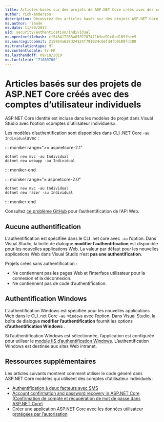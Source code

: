 ```yaml
---
title: Articles basés sur des projets de ASP.NET Core créés avec des comptes d’utilisateur individuels
author: rick-anderson
description: Découvrez des articles basés sur des projets ASP.NET Core créés avec des comptes d’utilisateur individuels.
ms.author: riande
ms.date: 11/30/2017
uid: security/authentication/individual
ms.openlocfilehash: cf548417268a8587787471b9ed91c0ed109fbee9
ms.sourcegitcommit: 215954a638d24124f791024c66fd4fb9109fd380
ms.translationtype: MT
ms.contentlocale: fr-FR
ms.lasthandoff: 09/18/2019
ms.locfileid: "71080700"
---
```

# <a name="articles-based-on-aspnet-core-projects-created-with-individual-user-accounts"></a>Articles basés sur des projets de ASP.NET Core créés avec des comptes d’utilisateur individuels

ASP.NET Core identité est incluse dans les modèles de projet dans Visual Studio avec l’option «comptes d’utilisateur individuels».

Les modèles d’authentification sont disponibles dans CLI .NET Core `-au Individual`avec :

::: moniker range=">= aspnetcore-2.1"

```dotnetcli
dotnet new mvc -au Individual
dotnet new webapp -au Individual
```

::: moniker-end

::: moniker range="= aspnetcore-2.0"

```dotnetcli
dotnet new mvc -au Individual
dotnet new razor -au Individual
```

::: moniker-end

Consultez [ce problème GitHub](https://github.com/aspnet/AspNetCore/issues/5833) pour l’authentification de l’API Web.

<a name="no"></a>

## <a name="no-authentication"></a>Aucune authentification

L’authentification est spécifiée dans le CLI .net core avec `-au` l’option. Dans Visual Studio, la boîte de dialogue **modifier l’authentification** est disponible pour les nouvelles applications Web. La valeur par défaut pour les nouvelles applications Web dans Visual Studio n’est **pas une authentification**.

Projets créés sans authentification :

* Ne contiennent pas les pages Web et l’interface utilisateur pour la connexion et la déconnexion.
* Ne contiennent pas de code d’authentification.

<a name="win"></a>

## <a name="windows-authentication"></a>Authentification Windows

L’authentification Windows est spécifiée pour les nouvelles applications Web dans le CLI .net Core `-au Windows` avec l’option. Dans Visual Studio, la boîte de dialogue **modifier l’authentification** fournit les options **d’authentification Windows** .

Si l’authentification Windows est sélectionnée, l’application est configurée pour utiliser le [module IIS d’authentification Windows](xref:host-and-deploy/iis/modules). L’authentification Windows est destinée aux sites Web intranet.

## <a name="additional-resources"></a>Ressources supplémentaires

Les articles suivants montrent comment utiliser le code généré dans ASP.NET Core modèles qui utilisent des comptes d’utilisateur individuels :

* [Authentification à deux facteurs avec SMS](xref:security/authentication/2fa)
* [Account confirmation and password recovery in ASP.NET Core (Confirmation de compte et récupération de mot de passe dans ASP.NET Core)](xref:security/authentication/accconfirm)
* [Créer une application ASP.NET Core avec les données utilisateur protégées par l’autorisation](xref:security/authorization/secure-data)
